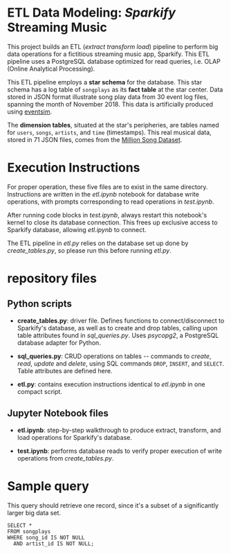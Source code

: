 # ETL Data Modeling: *Sparkify* Streaming Music

This project builds an ETL (*extract transform load*) pipeline to perform big data operations for a fictitious streaming music app, Sparkify. This ETL pipeline uses a PostgreSQL database optimized for read queries, i.e. OLAP (Online Analytical Processing).

This ETL pipeline employs a **star schema** for the database. This star schema has a log table of `songplays` as its **fact table** at the star center. Data stored in JSON format illustrate song play data from 30 event log files, spanning the month of November 2018. This data is artificially produced using [eventsim](https://github.com/Interana/eventsim).

The **dimension tables**, situated at the star's peripheries, are tables named for `users`, `songs`, `artists`, and `time` (timestamps). This real musical data, stored in 71 JSON files, comes from the [Million Song Dataset](http://millionsongdataset.com/).


# Execution Instructions

For proper operation, these five files are to exist in the same directory. Instructions are written in the *etl.ipynb* notebook for database write operations, with prompts corresponding to read operations in *test.ipynb*.

After running code blocks in *test.ipynb*, always restart this notebook's kernel to close its database connection. This frees up exclusive access to Sparkify database, allowing *etl.ipynb* to connect.

The ETL pipeline in *etl.py* relies on the database set up done by *create_tables.py*, so please run this before running *etl.py*.

# repository files

## Python scripts

* **create_tables.py**: driver file. Defines functions to connect/disconnect to Sparkify's database, as well as to create and drop tables, calling upon table attributes found in  *sql_queries.py*. Uses *psycopg2*, a PostgreSQL database adapter for Python.

* **sql_queries.py**: CRUD operations on tables -- commands to *create*, *read*, *update* and *delete*, using SQL commands `DROP`, `INSERT`, and `SELECT`. Table attributes are defined here.

* **etl.py**: contains execution instructions identical to *etl.ipynb* in one compact script.

## Jupyter Notebook files

* **etl.ipynb**: step-by-step walkthrough to produce extract, transform, and load operations for Sparkify's database.

* **test.ipynb**: performs database reads to verify proper execution of write operations from *create_tables.py*.

# Sample query

This query should retrieve one record, since it's a subset of a significantly larger big data set.

```
SELECT *
FROM songplays
WHERE song_id IS NOT NULL
  AND artist_id IS NOT NULL;
```
